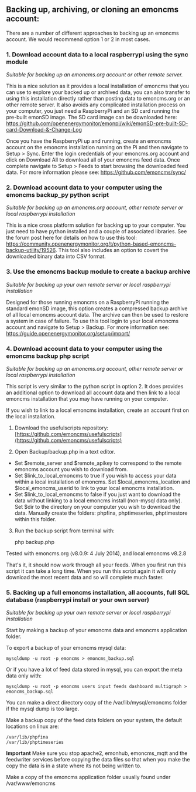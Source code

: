 ## Backing up, archiving, or cloning an emoncms account:

There are a number of different approaches to backing up an emoncms account. We would recommend option 1 or 2 in most cases.

### 1\. Download account data to a local raspberrypi using the sync module

*Suitable for backing up an emoncms.org account or other remote server.*

This is a nice solution as it provides a local installation of emoncms that you can use to explore your backed up or archived data, you can also transfer to using this installation directly rather than posting data to emoncms.org or an other remote server. It also avoids any complicated installation process on your computer, you just need a RaspberryPi and an SD card running the pre-built emonSD image. The SD card image can be downloaded here: https://github.com/openenergymonitor/emonpi/wiki/emonSD-pre-built-SD-card-Download-&-Change-Log

Once you have the RaspberryPi up and running, create an emoncms account on the emoncms installation running on the Pi and then navigate to Setup > Sync. Enter the login credentials of your emoncms.org account and click on Download All to download all of your emoncms feed data. Once complete navigate to Setup > Feeds to start browsing the downloaded feed data. For more information please see: https://github.com/emoncms/sync/

### 2\. Download account data to your computer using the emoncms backup_py python script

*Suitable for backing up an emoncms.org account, other remote server or local raspberrypi installation*

This is a nice cross platform solution for backing up to your computer. You just need to have python installed and a couple of associated libraries. See the forum post here for details on how to use this tool: https://community.openenergymonitor.org/t/python-based-emoncms-backup-utility/19526. This tool also includes an option to covert the downloaded binary data into CSV format.

### 3\. Use the emoncms backup module to create a backup archive

*Suitable for backing up your own remote server or local raspberrypi installation*

Designed for those running emoncms on a RaspberryPi running the standard emonSD image, this option creates a compressed backup archive of all local emoncms account data. The archive can then be used to restore a system in case of failure. To use this tool login to your local emoncms account and navigate to Setup > Backup. For more information see: https://guide.openenergymonitor.org/setup/import/


### 4\. Download account data to your computer using the emoncms backup php script

*Suitable for backing up an emoncms.org account, other remote server or local raspberrypi installation*

This script is very similar to the python script in option 2. It does provides an additional option to download all account data and then link to a local emoncms installation that you may have running on your computer. 

If you wish to link to a local emoncms installation, create an account first on the local installation.

1) Download the usefulscripts repository: [https://github.com/emoncms/usefulscripts](https://github.com/emoncms/usefulscripts)

2) Open Backup/backup.php in a text editor. 

- Set $remote_server and $remote_apikey to correspond to the remote emoncms account you wish to download from.
- Set $link\_to\_local\_emoncms to true if you wish to access your data within a local installation of emoncms. Set $local\_emoncms\_location and $local\_emoncms\_userid to link to your local emoncms installation.
- Set $link\_to\_local\_emoncms to false if you just want to download the data without linking to a local emoncms install (non-mysql data only). Set $dir to the directory on your computer you wish to download the data. Manually create the folders: phpfina, phptimeseries, phptimestore within this folder.

3) Run the backup script from terminal with:

    php backup.php

Tested with emoncms.org (v8.0.9: 4 July 2014), and local emoncms v8.2.8

That's it, it should now work through all your feeds. When you first run this script it can take a long time. When you run this script again it will only download the most recent data and so will complete much faster.

### 5\. Backing up a full emoncms installation, all accounts, full SQL database (raspberrypi install or your own server)

*Suitable for backing up your own remote server or local raspberrypi installation*

Start by making a backup of your emoncms data and emoncms application folder.

To export a backup of your emoncms mysql data: 

    mysqldump -u root -p emoncms > emoncms_backup.sql
    
Or if you have a lot of feed data stored in mysql, you can export the meta data only with:
    
    mysqldump -u root -p emoncms users input feeds dashboard multigraph > emoncms_backup.sql
    
You can make a direct directory copy of the /var/lib/mysql/emoncms folder if the mysql dump is too large.

Make a backup copy of the feed data folders on your system, the default locations on linux are:

    /var/lib/phpfina
    /var/lib/phptimeseries
    
**Important** Make sure you stop apache2, emonhub, emoncms_mqtt and the feedwriter services before copying the data files so that when you make the copy the data is in a state where its not being written to.

Make a copy of the emoncms application folder usually found under /var/www/emoncms
